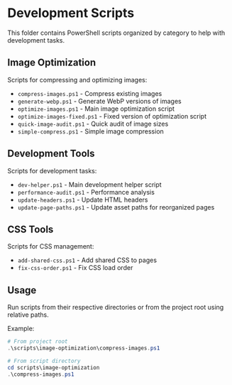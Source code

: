 # Development Scripts

This folder contains PowerShell scripts organized by category to help with development tasks.

## Image Optimization
Scripts for compressing and optimizing images:
- `compress-images.ps1` - Compress existing images
- `generate-webp.ps1` - Generate WebP versions of images
- `optimize-images.ps1` - Main image optimization script
- `optimize-images-fixed.ps1` - Fixed version of optimization script
- `quick-image-audit.ps1` - Quick audit of image sizes
- `simple-compress.ps1` - Simple image compression

## Development Tools
Scripts for development tasks:
- `dev-helper.ps1` - Main development helper script
- `performance-audit.ps1` - Performance analysis
- `update-headers.ps1` - Update HTML headers
- `update-page-paths.ps1` - Update asset paths for reorganized pages

## CSS Tools
Scripts for CSS management:
- `add-shared-css.ps1` - Add shared CSS to pages
- `fix-css-order.ps1` - Fix CSS load order

## Usage
Run scripts from their respective directories or from the project root using relative paths.

Example:
```powershell
# From project root
.\scripts\image-optimization\compress-images.ps1

# From script directory
cd scripts\image-optimization
.\compress-images.ps1
```
